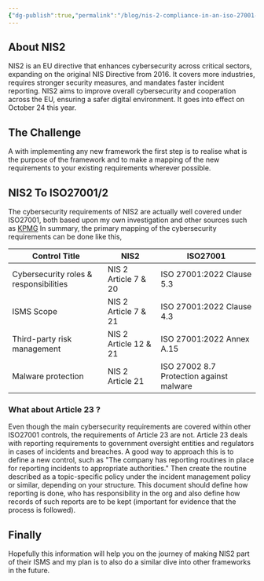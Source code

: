 ```yaml
---
{"dg-publish":true,"permalink":"/blog/nis-2-compliance-in-an-iso-27001-based-isms/","tags":["blog","iso27001"],"noteIcon":"1","created":"2024-08-14T10:20:10.655+02:00","updated":"2024-08-14T10:40:18.920+02:00"}
---
```


## About NIS2
NIS2 is an EU directive that enhances cybersecurity across critical sectors, expanding on the original NIS Directive from 2016. It covers more industries, requires stronger security measures, and mandates faster incident reporting. NIS2 aims to improve overall cybersecurity and cooperation across the EU, ensuring a safer digital environment.
It goes into effect on October 24 this year.

## The Challenge
A with implementing any new framework the first step is to realise what is the purpose of the framework and to make a mapping of the new requirements to your existing requirements wherever possible. 

## NIS2 To ISO27001/2
The cybersecurity requirements of NIS2 are actually well covered under ISO27001, both based upon my own investigation and other sources such as [KPMG](https://assets.kpmg.com/content/dam/kpmg/pl/pdf/2023/10/kpmg-network-and-information-security-directive-nis2.pdf)
In summary, the primary mapping of the cybersecurity requirements can be done like this,

| **Control Title**                      | **NIS2**              | **ISO27001**                             |
| -------------------------------------- | --------------------- | ---------------------------------------- |
| Cybersecurity roles & responsibilities | NIS 2 Article 7 & 20  | ISO 27001:2022 Clause 5.3                |
| ISMS Scope                             | NIS 2 Article 7 & 21  | ISO 27001:2022 Clause 4.3                |
| Third-party risk management            | NIS 2 Article 12 & 21 | ISO 27001:2022 Annex A.15                |
| Malware protection                     | NIS 2 Article 21      | ISO 27002 8.7 Protection against malware |
### What about Article 23 ?
Even though the main cybersecurity requirements are covered within other ISO27001 controls, the requirements of Article 23 are not. 
Article 23 deals with reporting requirements to government oversight entities and regulators in cases of incidents and breaches. 
A good way to approach this is to define a new control, such as "The company has reporting routines in place for reporting incidents to appropriate authorities."
Then create the routine described as a topic-specific policy under the incident management policy or similar, depending on your structure. This document should define how reporting is done, who has responsibility in the org and also define how records of such reports are to be kept (important for evidence that the process is followed).

## Finally
Hopefully this information will help you on the journey of making NIS2 part of their ISMS and my plan is to also do a similar dive into other frameworks in the future.